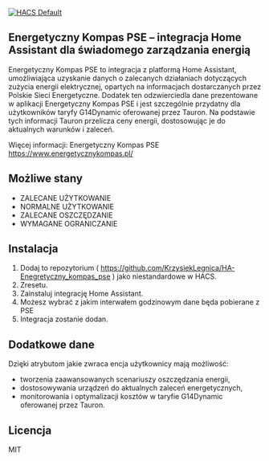 [![HACS Default][hacs_shield]][hacs]

[hacs_shield]: https://img.shields.io/static/v1.svg?label=HACS&message=Default&style=popout&color=green&labelColor=41bdf5&logo=HomeAssistantCommunityStore&logoColor=white
[hacs]: https://hacs.xyz/docs/default_repositories



## Energetyczny Kompas PSE – integracja Home Assistant dla świadomego zarządzania energią

Energetyczny Kompas PSE to integracja z platformą Home Assistant, umożliwiająca uzyskanie danych o zalecanych działaniach dotyczących zużycia energii elektrycznej, opartych na informacjach dostarczanych przez Polskie Sieci Energetyczne. Dodatek ten odzwierciedla dane prezentowane w aplikacji Energetyczny Kompas PSE i jest szczególnie przydatny dla użytkowników taryfy G14Dynamic oferowanej przez Tauron. Na podstawie tych informacji Tauron przelicza ceny energii, dostosowując je do aktualnych warunków i zaleceń.

Więcej informacji: Energetyczny Kompas PSE  https://www.energetycznykompas.pl/

## Możliwe stany

- ZALECANE UŻYTKOWANIE
- NORMALNE UŻYTKOWANIE
- ZALECANE OSZCZĘDZANIE
- WYMAGANE OGRANICZANIE

## Instalacja

1. Dodaj to repozytorium ( https://github.com/KrzysiekLegnica/HA-Enegretyczny_kompas_pse ) jako niestandardowe w HACS.
2. Zresetu.
3. Zainstaluj integrację Home Assistant.
4. Możesz wybrać z jakim interwałem godzinowym dane będa pobierane z PSE
5. Integracja zostanie dodan.

## Dodatkowe dane

Dzięki atrybutom jakie zwraca encja użytkownicy mają możliwość:

- tworzenia zaawansowanych scenariuszy oszczędzania energii,
- dostosowywania urządzeń do aktualnych zaleceń energetycznych,
- monitorowania i optymalizacji kosztów w taryfie G14Dynamic oferowanej przez Tauron.

## Licencja
MIT
